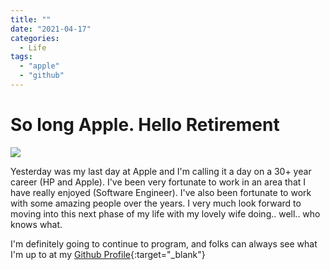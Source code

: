 ```yaml
---
title: ""
date: "2021-04-17"
categories:
  - Life
tags: 
  - "apple"
  - "github"
---
```

# So long Apple.  Hello Retirement

![](images/Apple_logo_black-1.png)

Yesterday was my last day at Apple and I'm calling it a day on a 30+ year career (HP and Apple). I've been very fortunate to work in an area that I have really enjoyed (Software Engineer). I've also been fortunate to work with some amazing people over the years. I very much look forward to moving into this next phase of my life with my lovely wife doing.. well.. who knows what.

I'm definitely going to continue to program, and folks can always see what I'm up to at my [Github Profile](https://github.com/johnsturgeon){:target="_blank"}
